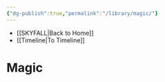 ```yaml
---
{"dg-publish":true,"permalink":"/library/magic/"}
---
```


- [[SKYFALL\|Back to Home]]
- [[Timeline\|To Timeline]]

# Magic
